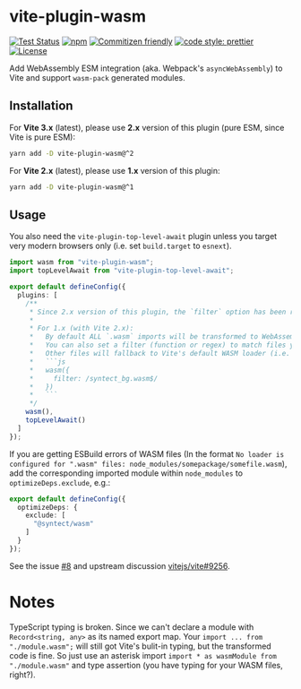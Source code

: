 # vite-plugin-wasm

[![Test Status](https://img.shields.io/github/workflow/status/Menci/vite-plugin-wasm/Test?style=flat-square)](https://github.com/Menci/vite-plugin-wasm/actions?query=workflow%3ATest)
[![npm](https://img.shields.io/npm/v/vite-plugin-wasm?style=flat-square)](https://www.npmjs.com/package/vite-plugin-wasm)
[![Commitizen friendly](https://img.shields.io/badge/commitizen-friendly-brightgreen.svg?style=flat-square)](http://commitizen.github.io/cz-cli/)
[![code style: prettier](https://img.shields.io/badge/code_style-prettier-ff69b4.svg?style=flat-square)](https://github.com/prettier/prettier)
[![License](https://img.shields.io/github/license/Menci/vite-plugin-wasm?style=flat-square)](LICENSE)

Add WebAssembly ESM integration (aka. Webpack's `asyncWebAssembly`) to Vite and support `wasm-pack` generated modules.

## Installation

For **Vite 3.x** (latest), please use **2.x** version of this plugin (pure ESM, since Vite is pure ESM):

```bash
yarn add -D vite-plugin-wasm@^2
```

For **Vite 2.x** (latest), please use **1.x** version of this plugin:

```bash
yarn add -D vite-plugin-wasm@^1
```

## Usage

You also need the `vite-plugin-top-level-await` plugin unless you target very modern browsers only (i.e. set `build.target` to `esnext`).

```typescript
import wasm from "vite-plugin-wasm";
import topLevelAwait from "vite-plugin-top-level-await";

export default defineConfig({
  plugins: [
    /**
     * Since 2.x version of this plugin, the `filter` option has been removed.
     * 
     * For 1.x (with Vite 2.x):
     *   By default ALL `.wasm` imports will be transformed to WebAssembly ES module.
     *   You can also set a filter (function or regex) to match files you want to transform.
     *   Other files will fallback to Vite's default WASM loader (i.e. You need to call `initWasm()` for them). 
     *   ```js
     *   wasm({
     *     filter: /syntect_bg.wasm$/
     *   })
     *   ```
     */
    wasm(),
    topLevelAwait()
  ]
});
```

If you are getting ESBuild errors of WASM files (In the format `No loader is configured for ".wasm" files: node_modules/somepackage/somefile.wasm`), add the corresponding imported module within `node_modules` to `optimizeDeps.exclude`, e.g.:

```typescript
export default defineConfig({
  optimizeDeps: {
    exclude: [
      "@syntect/wasm"
    ]
  }
});
```

See the issue [#8](https://github.com/Menci/vite-plugin-wasm/issues/8) and upstream discussion [vitejs/vite#9256](https://github.com/vitejs/vite/discussions/9256).

# Notes

TypeScript typing is broken. Since we can't declare a module with `Record<string, any>` as its named export map. Your `import ... from "./module.wasm";` will still got Vite's bulit-in typing, but the transformed code is fine. So just use an asterisk import `import * as wasmModule from "./module.wasm"` and type assertion (you have typing for your WASM files, right?).
